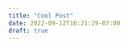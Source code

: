 ```yaml
---
title: "Cool Post"
date: 2022-09-12T16:21:29-07:00
draft: true
---
```


<!-- DO NOT MODIFY -->
<!-- Quora Pixel Code (JS Helper) -->
<script>
!function(q,e,v,n,t,s){if(q.qp) return; n=q.qp=function(){n.qp?n.qp.apply(n,arguments):n.queue.push(arguments);}; n.queue=[];t=document.createElement(e);t.async=!0;t.src=v; s=document.getElementsByTagName(e)[0]; s.parentNode.insertBefore(t,s);}(window, 'script', 'https://a.quora.com/qevents.js');
qp('init', '1c87e2ea49e6409ab0f94fd15132a8ed');
qp('track', 'ViewContent');
</script>
<noscript><img height="1" width="1" style="display:none" src="https://q.quora.com/_/ad/1c87e2ea49e6409ab0f94fd15132a8ed/pixel?tag=ViewContent&noscript=1"/></noscript>
<!-- End of Quora Pixel Code -->